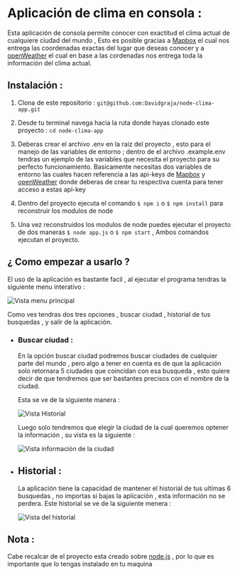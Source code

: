 # Aplicación de clima en consola :
Esta aplicación de consola permite conocer con exactitud  el clima actual  de cualquiere ciudad del mundo , Esto es posible gracias a [Mapbox](https://www.mapbox.com/) el cual nos entrega las coordenadas exactas del lugar que deseas conocer y a [openWeather](https://openweathermap.org/) el cual en base a las cordenadas nos entrega toda la información del clima actual.

## Instalación :
1. Clona de este repositorio :  ``` git@github.com:Davidgraja/node-clima-app.git  ```

2.  Desde tu terminal navega hacia la ruta donde hayas clonado este proyecto : ``` cd node-clima-app ``` 

3. Deberas crear el archivo .env en la raiz del proyecto , esto  para el manejo de las variables de entorno ; dentro de el archivo .example.env tendras un ejemplo de las variables que necesita el proyecto para su perfecto funcionamiento. Basicamente necesitas dos variables de entorno las cuales hacen referencia a las api-keys de [Mapbox](https://www.mapbox.com/)  y  [openWeather](https://openweathermap.org/) donde deberas de crear tu respectiva cuenta para tener acceso a estas api-key

4. Dentro del proyecto ejecuta el comando `$ npm i` o `$ npm install`  para reconstruir los modulos de node 

5. Una vez reconstruidos los modulos de node puedes ejecutar el proyecto de dos maneras `$ node app.js` o  `$ npm start` , Ambos comandos ejecutan el proyecto.



## ¿ Como empezar a usarlo ? 
El  uso de la aplicación es bastante facil , al ejecutar el programa tendras la siguiente menu interativo :

![Vista menu principal](https://i.postimg.cc/1tjJ8Nq5/Node-clima-app-menu-Principal.png)

Como ves tendras dos tres opciones , buscar ciudad , historial de tus busquedas , y salir de la aplicación. 

- ### Buscar ciudad :

    En la opción buscar ciudad podremos buscar ciudades de cualquier parte del mundo , pero algo a tener en cuenta es de que la aplicación solo retornara 5 ciudades que coincidan con esa busqueda , esto quiere decir de que tendremos que ser bastantes precisos con el nombre de la ciudad.

    Esta se ve de la siguiente manera :
    
    ![Vista Historial](https://i.postimg.cc/mZcG8YVj/Node-clima-app-Vistabuscar-Ciuda.png)

    Luego solo tendremos que elegir la ciudad de la cual queremos optener la  información , su vista es la siguiente :

    ![Vista información de la ciudad](https://i.postimg.cc/Cdy7NT73/Node-clima-app-vista-Informaci-n-Ciudad.png)

- ## Historial :
    La aplicación tiene la capacidad de mantener el historial de tus ultimas 6 busquedas , no importas si bajas la aplicación , esta información no se perdera.
    Este historial se ve de la siguiente menera :

    ![Vista del historial](https://i.postimg.cc/WzqSgbGm/Node-clima-app-Vista-Historial.png)

## Nota :
Cabe recalcar de el proyecto esta creado sobre [node.js](https://nodejs.org/es/) , por lo que es importante que lo tengas instalado en tu maquina